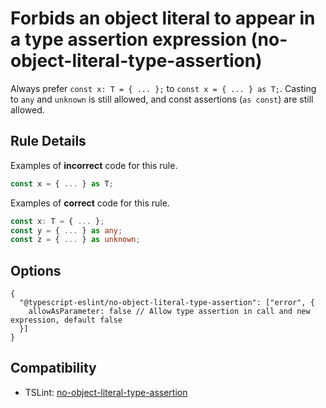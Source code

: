# Forbids an object literal to appear in a type assertion expression (no-object-literal-type-assertion)

Always prefer `const x: T = { ... };` to `const x = { ... } as T;`. Casting to `any` and `unknown` is still allowed, and const assertions (`as const`) are still allowed.

## Rule Details

Examples of **incorrect** code for this rule.

```ts
const x = { ... } as T;
```

Examples of **correct** code for this rule.

```ts
const x: T = { ... };
const y = { ... } as any;
const z = { ... } as unknown;
```

## Options

```cjson
{
  "@typescript-eslint/no-object-literal-type-assertion": ["error", {
    allowAsParameter: false // Allow type assertion in call and new expression, default false
  }]
}
```

## Compatibility

- TSLint: [no-object-literal-type-assertion](https://palantir.github.io/tslint/rules/no-object-literal-type-assertion/)
